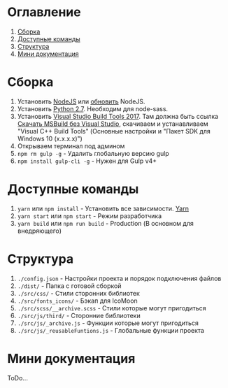 # Оглавление
1. [Сборка](#Сборка)
1. [Доступные команды](#Доступные-команды)
1. [Структура](#Структура)
1. [Мини документация](#Мини-документация)

# Сборка
1. Установить [NodeJS](https://nodejs.org/en/download/) или [обновить](https://ru.stackoverflow.com/a/632989) NodeJS.
1. Установить [Python 2.7](https://www.python.org/downloads/ "Выбрать из списка внизу сайта"). Необходим для node-sass.
1. Установить [Visual Studio Build Tools 2017](https://docs.microsoft.com/ru-ru/visualstudio/msbuild/msbuild). Там должна быть ссылка [Скачать MSBuild без Visual Studio](https://visualstudio.microsoft.com/downloads/?q=build+tools), скачиваем и устанавливаем
"Visual C++ Build Tools" (Основные настройки и "Пакет SDK для Windows 10 (x.x.x.x)")
1. Открываем терминал под админом
1. `npm rm gulp -g` - Удалить глобальную версию gulp
1. `npm install gulp-cli -g` - Нужен для Gulp v4+

# Доступные команды
1. `yarn` или `npm install` - Установить все зависимости. [Yarn](https://yarnpkg.com/ru/docs/install "Скачать Yarn")
1. `yarn start` или `npm start` - Режим разработчика
1. `yarn build` или `npm run build` - Production (В основном для внедряющего)

# Структура
1. `./config.json` - Настройки проекта и порядок подключения файлов
1. `./dist/` - Папка с готовой сборкой
1. `./src/css/` - Стили сторонних библиотек
1. `./src/fonts_icons/` - Бэкап для IcoMoon
1. `./src/scss/__archive.scss` - Стили которые могут пригодиться
1. `./src/js/third/` - Сторонние библиотеки
1. `./src/js/_archive.js` - Функции которые могут пригодиться
1. `./src/js/_reusableFuntions.js` - Глобальные функции проекта

# Мини документация
ToDo...
